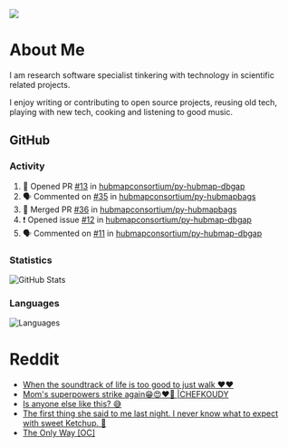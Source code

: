 ![](https://komarev.com/ghpvc/?username=icaoberg)

# About Me
I am research software specialist tinkering with technology in scientific related projects.

I enjoy writing or contributing to open source projects, reusing old tech, playing with new tech, cooking and listening to good music.

## GitHub
### Activity
<!--START_SECTION:activity-->
1. 💪 Opened PR [#13](https://github.com/hubmapconsortium/py-hubmap-dbgap/pull/13) in [hubmapconsortium/py-hubmap-dbgap](https://github.com/hubmapconsortium/py-hubmap-dbgap)
2. 🗣 Commented on [#35](https://github.com/hubmapconsortium/py-hubmapbags/issues/35#issuecomment-1680846221) in [hubmapconsortium/py-hubmapbags](https://github.com/hubmapconsortium/py-hubmapbags)
3. 🎉 Merged PR [#36](https://github.com/hubmapconsortium/py-hubmapbags/pull/36) in [hubmapconsortium/py-hubmapbags](https://github.com/hubmapconsortium/py-hubmapbags)
4. ❗ Opened issue [#12](https://github.com/hubmapconsortium/py-hubmap-dbgap/issues/12) in [hubmapconsortium/py-hubmap-dbgap](https://github.com/hubmapconsortium/py-hubmap-dbgap)
5. 🗣 Commented on [#11](https://github.com/hubmapconsortium/py-hubmap-dbgap/issues/11#issuecomment-1675223214) in [hubmapconsortium/py-hubmap-dbgap](https://github.com/hubmapconsortium/py-hubmap-dbgap)
<!--END_SECTION:activity-->

### Statistics
![GitHub Stats](https://github-readme-stats.vercel.app/api?username=icaoberg&count_private=true&show_icons=true)

### Languages
![Languages](https://github-readme-stats.vercel.app/api/top-langs/?username=icaoberg&show_icons=true&langs_count=10&hide=HTML,C,CSS,M)

# Reddit
<!-- BLOG-POST-LIST:START -->
- [When the soundtrack of life is too good to just walk ❤️❤️](https://www.reddit.com/r/u_icaoberg/comments/wp4k9l/when_the_soundtrack_of_life_is_too_good_to_just/)
- [Mom&#39;s superpowers strike again😁😍♥️🙏 |CHEFKOUDY](https://www.reddit.com/r/u_icaoberg/comments/wmxngf/moms_superpowers_strike_again_chefkoudy/)
- [Is anyone else like this? 😅](https://www.reddit.com/r/u_icaoberg/comments/wkq82y/is_anyone_else_like_this/)
- [The first thing she said to me last night. I never know what to expect with sweet Ketchup. 🤣](https://www.reddit.com/r/u_icaoberg/comments/ty1h5z/the_first_thing_she_said_to_me_last_night_i_never/)
- [The Only Way [OC]](https://www.reddit.com/r/u_icaoberg/comments/ty1cfr/the_only_way_oc/)
<!-- BLOG-POST-LIST:END -->

